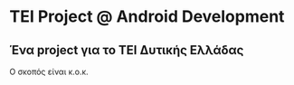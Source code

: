 # TEI Project @ Android Development 

## Ένα project για το ΤΕΙ Δυτικής Ελλάδας

Ο σκοπός είναι κ.ο.κ.
